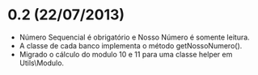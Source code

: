 0.2 (22/07/2013)
===================

* Número Sequencial é obrigatório e Nosso Número é somente leitura.
* A classe de cada banco implementa o método getNossoNumero().
* Migrado o cálculo do modulo 10 e 11 para uma classe helper em Utils\Modulo.